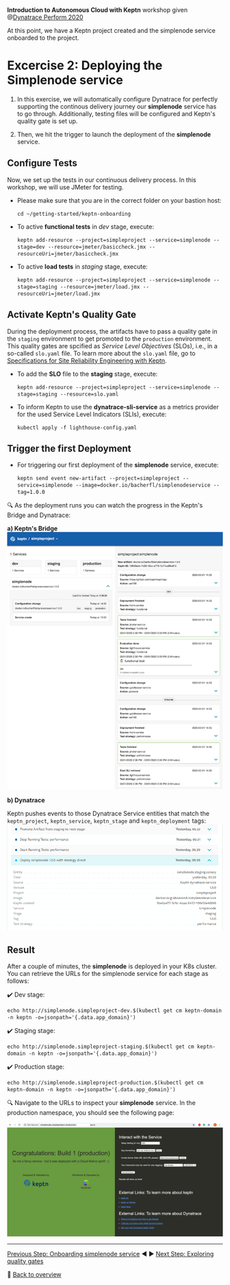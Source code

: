 **Introduction to Autonomous Cloud with Keptn** workshop given @[Dynatrace Perform 2020](https://https://www.dynatrace.com/perform-vegas//)

At this point, we have a Keptn project created and the simplenode service onboarded to the project.

# Excercise 2: Deploying the Simplenode service

1. In this exercise, we will automatically configure Dynatrace for perfectly supporting the continous delivery journey our **simplenode** service has to go through. Additionally, testing files will be configured and Keptn's quality gate is set up. 

1. Then, we hit the trigger to launch the deployment of the **simplenode** service. 

<!-- ## Configure Dynatrace 

We can use Keptn to automatically generate a Dynatrace dashboard and management zones for our *simplenode* project. 

* To create a Dynatrace **Dashboard** and **Management zones**, execute:

    ```console
    keptn configure monitoring dynatrace --project=simpleproject
    ```

* Afterwards, you can view your generated Dashboard under: `https://<YOUR_DYNATRACE_TENANT>/#dashboards` -->

## Configure Tests

Now, we set up the tests in our continuous delivery process. In this workshop, we will use JMeter for testing.

* Please make sure that you are in the correct folder on your bastion host: 

    ```console
    cd ~/getting-started/keptn-onboarding
    ```

* To active **functional tests** in *dev* stage, execute: 

    ```console
    keptn add-resource --project=simpleproject --service=simplenode --stage=dev --resource=jmeter/basiccheck.jmx --resourceUri=jmeter/basiccheck.jmx
    ```
<!--
* To active **load tests** in *dev* stage, execute: 
```
keptn add-resource --project=simpleproject --service=simplenode --stage=dev --resource=jmeter/basiccheck.jmx --resourceUri=jmeter/load.jmx
```

* To active **functional tests** in *staging* stage, execute: 
```
keptn add-resource --project=simpleproject --service=simplenode --stage=staging --resource=jmeter/basiccheck.jmx --resourceUri=jmeter/basiccheck.jmx
```
-->

* To active **load tests** in *staging* stage, execute: 
    ```console
    keptn add-resource --project=simpleproject --service=simplenode --stage=staging --resource=jmeter/load.jmx --resourceUri=jmeter/load.jmx
    ```

## Activate Keptn's Quality Gate

During the deployment process, the artifacts have to pass a quality gate in the `staging` environment to get promoted to the `production` environment. 
This quality gates are spcified as *Service Level Objectives* (SLOs), i.e., in a so-called `slo.yaml` file.
To learn more about the `slo.yaml` file, go to [Specifications for Site Reliability Engineering with Keptn](https://github.com/keptn/spec/blob/0.1.2/sre.md).

* To add the **SLO** file to the **staging** stage, execute: 

    ```console
    keptn add-resource --project=simpleproject --service=simplenode --stage=staging --resource=slo.yaml
    ```

* To inform Keptn to use the **dynatrace-sli-service** as a metrics provider for the used Service Level Indicators (SLIs), execute:

    ```console
    kubectl apply -f lighthouse-config.yaml
    ```

## Trigger the first Deployment

* For triggering our first deployment of the **simplenode** service, execute:
   
    ```console
    keptn send event new-artifact --project=simpleproject --service=simplenode --image=docker.io/bacherfl/simplenodeservice --tag=1.0.0
    ```
   
:mag: As the deployment runs you can watch the progress in the Keptn's Bridge and Dynatrace:

**a) Keptn's Bridge**
![](../images/keptn_bridge_events.png)

**b) Dynatrace**

Keptn pushes events to those Dynatrace Service entities that match the `keptn_project`, `keptn_service`, `keptn_stage` and `keptn_deployment` tags:
![](../images/dynatrace_events.png)

## Result

After a couple of minutes, the **simplenode** is deployed in your K8s cluster. You can retrieve the URLs for the simplenode service for each stage as follows:

:heavy_check_mark: Dev stage: 
```console
echo http://simplenode.simpleproject-dev.$(kubectl get cm keptn-domain -n keptn -o=jsonpath='{.data.app_domain}')
```

:heavy_check_mark: Staging stage: 
```console
echo http://simplenode.simpleproject-staging.$(kubectl get cm keptn-domain -n keptn -o=jsonpath='{.data.app_domain}')
```

:heavy_check_mark: Production stage: 
```console
echo http://simplenode.simpleproject-production.$(kubectl get cm keptn-domain -n keptn -o=jsonpath='{.data.app_domain}')
```

:mag: Navigate to the URLs to inspect your **simplenode** service. In the production namespace, you should see the following page:

![](../images/simplenode-production.png)

---

[Previous Step: Onboarding simplenode service](../01_Onboarding_simplenode_service) :arrow_backward: :arrow_forward: [Next Step: Exploring quality gates](../03_Exploring_quality_gates)

:arrow_up_small: [Back to overview](https://github.com/keptn-workshops/getting-started#overview)